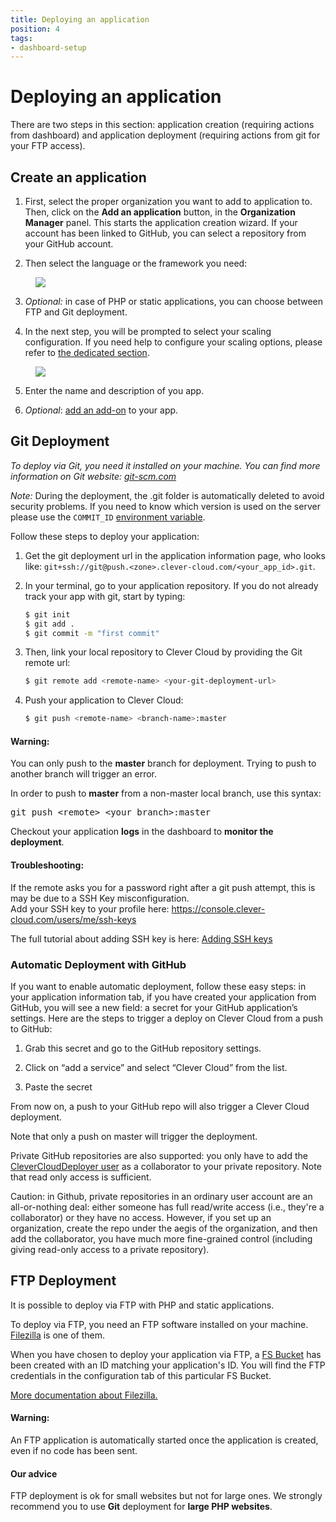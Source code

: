 ```yaml
---
title: Deploying an application
position: 4
tags:
- dashboard-setup
---
```


# Deploying an application

There are two steps in this section: application creation (requiring actions from
dashboard) and application deployment (requiring actions from git for your FTP access).

## Create an application

 1. First, select the proper organization you want to add to application to. Then,
 click on the **Add an application** button, in the **Organization Manager** panel.
 This starts the application creation wizard. If your account has been linked to
 GitHub, you can select a repository from your GitHub account.

 2. Then select the language or the framework you need:
 <figure class="cc-content-img"><img src="/doc/assets/images/select-lang.png"></figure>

 3. *Optional:* in case of PHP or static applications, you can choose between FTP
 and Git deployment.

 4. In the next step, you will be prompted to select your scaling configuration.
 If you need help to configure your scaling options, please refer to
 [the dedicated section](/doc/clever-cloud-overview/scaling/).

 <figure class="cc-content-img">
   <img src="/doc/assets/images/select-scalab.png"/>
 </figure>

 5. Enter the name and description of you app.

 6. *Optional*: [add an add-on](/doc/addons/clever-cloud-addons/) to your app.

## Git Deployment

*To deploy via Git, you need it installed on your machine. You can find more
information on Git website: [git-scm.com](http://git-scm.com)*

*Note:* During the deployment, the .git folder is automatically deleted to avoid security problems. If you need to know
which version is used on the server please use the `COMMIT_ID` [environment variable](/doc/admin-console/environment-variables/).

Follow these steps to deploy your application:

 1. Get the git deployment url in the application information page, who looks like:
 ``git+ssh://git@push.<zone>.clever-cloud.com/<your_app_id>.git``.

 2. In your terminal, go to your application repository. If you do not already track your app with git, start by typing:

	```bash
	$ git init
	$ git add .
	$ git commit -m "first commit"
	```

 3. Then, link your local repository to Clever Cloud by providing the Git remote url:

	```bash
	$ git remote add <remote-name> <your-git-deployment-url>
	```

 4. Push your application to Clever Cloud:

	```bash
	$ git push <remote-name> <branch-name>:master
	```

 <div class="alert alert-hot-problems">
   <h4>Warning:</h4>
   <p>You can only push to the <strong>master</strong> branch for deployment.
   Trying to push to another branch will trigger an error.</p>
   <p>In order to push to <strong>master</strong> from a non-master local branch, use this syntax:</p>
   <pre>git push &lt;remote&gt; &lt;your branch&gt;:master</pre>
 </div>

 Checkout your application **logs** in the dashboard to **monitor the deployment**.

 <div class="alert alert-hot-problems">
   <h4>Troubleshooting:</h4>
   <p>If the remote asks you for a password right after a git push attempt, this is may be due to a SSH Key misconfiguration.
   <br>Add your SSH key to your profile here:
   <a href="https://console.clever-cloud.com/users/me/ssh-keys">https://console.clever-cloud.com/users/me/ssh-keys</a></p>
   <p>The full tutorial about adding SSH key is here: <a href="/doc/admin-console/ssh-keys/">Adding SSH keys</a> </p>
 </div>

### Automatic Deployment with GitHub

If you want to enable automatic deployment, follow these easy steps: in your application
information tab, if you have created your application from GitHub, you will
see a new field: a secret for your GitHub application’s settings. Here are the
steps to trigger a deploy on Clever Cloud from a push to GitHub:

 1. Grab this secret and go to the GitHub repository settings.

 2. Click on “add a service” and select “Clever Cloud” from the list.

 3. Paste the secret

From now on, a push to your GitHub repo will also trigger a Clever Cloud deployment.

Note that only a push on master will trigger the deployment.

Private GitHub repositories are also supported: you only have to add the <a href="https://github.com/CleverCloudDeployer">CleverCloudDeployer user</a> as a collaborator to your private repository. Note that read only access is sufficient.

Caution: in Github, private repositories in an ordinary user account are an all-or-nothing deal: either someone has full read/write access (i.e., they're a collaborator) or they have no access. However, if you set up an organization, create the repo under the aegis of the organization, and then add the collaborator, you have much more fine-grained control (including giving read-only access to a private repository).

## FTP Deployment

It is possible to deploy via FTP with PHP and static applications.  

To deploy via FTP, you need an FTP software installed on your machine. [Filezilla](https://filezilla-project.org/) is
one of them.

When you have chosen to deploy your application via FTP, a [FS Bucket](/doc/addons/fs_buckets/) has been created with an ID
matching your application's ID. You will find the FTP credentials in the configuration tab of this particular FS Bucket.

[More documentation about Filezilla.](https://wiki.filezilla-project.org/FileZilla_Client_Tutorial_%28en%29)


<div class="alert alert-hot-problems">
<h4>Warning:</h4>
<p>An FTP application is automatically started once the application is created, even if no code has been sent.</p>
</div>


<div class="alert alert-hot-problems">
<h4>Our advice</h4>
<p>FTP deployment is ok for small websites but not for large ones. We strongly
recommend you to use <b>Git</b> deployment for <b>large PHP websites</b>.</p>
</div>
